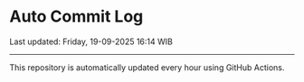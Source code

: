 # Auto Commit Log

Last updated: Friday, 19-09-2025 16:14 WIB

---

This repository is automatically updated every hour using GitHub Actions.
